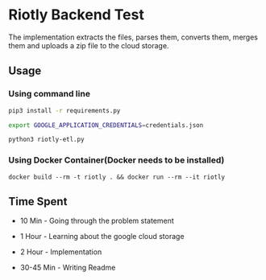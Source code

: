 # Riotly Backend Test

The implementation extracts the files, parses them, converts them, merges them and uploads a zip file to the cloud storage.

## Usage

### Using command line

```bash
pip3 install -r requirements.py

export GOOGLE_APPLICATION_CREDENTIALS=credentials.json

python3 riotly-etl.py
```

### Using Docker Container(Docker needs to be installed)

```Docker
docker build --rm -t riotly . && docker run --rm --it riotly
```

## Time Spent

* 10 Min - Going through the problem statement

* 1 Hour - Learning about the google cloud storage

* 2 Hour - Implementation

* 30-45 Min - Writing Readme